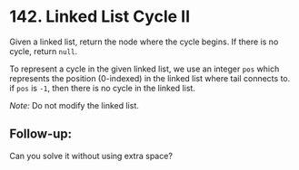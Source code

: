 # 142. Linked List Cycle II

Given a linked list, return the node where the cycle begins. If there is no cycle, return `null`.

To represent a cycle in the given linked list, we use an integer `pos` which represents the position (0-indexed) in the linked list where tail connects to. if `pos` is `-1`, then there is no cycle in the linked list.

*Note:* Do not modify the linked list.

## Follow-up:
Can you solve it without using extra space?
